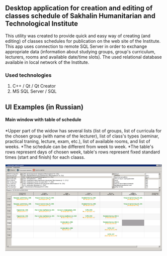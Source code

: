 ## Desktop application for creation and editing of classes schedule of Sakhalin Humanitarian and Technological Institute

This utility was created to provide quick and easy way of creating (and editing) of classes schedules for publication on the web site of the Institute. This app uses connection to remote SQL Server in order to exchange appropriate data (information about studying groups, group's curriculum, lecturers, rooms and available date/time slots). The used relational database available in local network of the Institute.

### Used technologies
1. C++ / Qt / Qt Creator
2. MS SQL Server / SQL

## UI Examples (in Russian)

#### Main window with table of schedule

*Upper part of the widow has several lists (list of groups, list of curricula for the chosen group (with name of the lecturer), list of class's types (seminar, practical traning, lecture, exam, etc.), list of available rooms, and list of weeks.
*The schedule can be different from week to week.
*The table's rows represent days of chosen week, table's rows represent fixed standard times (start and finish) for each claass. 

![UI](https://github.com/PavelSobolev/Qt/blob/master/Qt-Database-Demo/uiimg/01.png)
